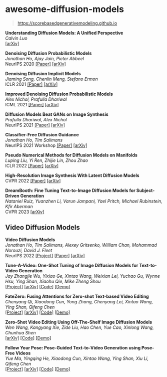 # awesome-diffusion-models

> https://scorebasedgenerativemodeling.github.io

**Understanding Diffusion Models: A Unified Perspective**<br>
*Calvin Luo*<br>
[[arXiv]](https://arxiv.org/abs/2208.11970)

**Denoising Diffusion Probabilistic Models**<br>
*Jonathan Ho, Ajay Jain, Pieter Abbeel*<br>
NeurIPS 2020 [[Paper]](https://proceedings.neurips.cc/paper/2020/hash/4c5bcfec8584af0d967f1ab10179ca4b-Abstract.html) [[arXiv]](https://arxiv.org/abs/2006.11239)

**Denoising Diffusion Implicit Models**<br>
*Jiaming Song, Chenlin Meng, Stefano Ermon*<br>
ICLR 2021 [[Paper]](https://openreview.net/forum?id=St1giarCHLP) [[arXiv]](https://arxiv.org/abs/2010.02502)

**Improved Denoising Diffusion Probabilistic Models**<br>
*Alex Nichol, Prafulla Dhariwal*<br>
ICML 2021 [[Paper]](https://arxiv.org/abs/2102.09672) [[arXiv]](https://arxiv.org/abs/2105.05233)

**Diffusion Models Beat GANs on Image Synthesis**<br>
*Prafulla Dhariwal, Alex Nichol*<br>
NeurIPS 2021 [[Paper]](https://papers.nips.cc/paper/2021/hash/49ad23d1ec9fa4bd8d77d02681df5cfa-Abstract.html) [[arXiv]](https://arxiv.org/abs/2105.05233)

**Classifier-Free Diffusion Guidance**<br>
*Jonathan Ho, Tim Salimans*<br>
NeurIPS 2021 Workshop [[Paper]](https://openreview.net/forum?id=qw8AKxfYbI) [[arXiv]](https://arxiv.org/abs/2207.12598)

**Pseudo Numerical Methods for Diffusion Models on Manifolds**<br>
*Luping Liu, Yi Ren, Zhijie Lin, Zhou Zhao*<br>
ICLR 2022 [[Paper]](https://openreview.net/forum?id=PlKWVd2yBkY) [[arXiv]](https://arxiv.org/abs/2202.09778)

**High-Resolution Image Synthesis With Latent Diffusion Models**<br>
CVPR 2022 [[Paper]](https://openaccess.thecvf.com/content/CVPR2022/html/Rombach_High-Resolution_Image_Synthesis_With_Latent_Diffusion_Models_CVPR_2022_paper.html) [[arXiv]](https://arxiv.org/abs/2112.10752)

**DreamBooth: Fine Tuning Text-to-Image Diffusion Models for Subject-Driven Generation**<br>
*Nataniel Ruiz, Yuanzhen Li, Varun Jampani, Yael Pritch, Michael Rubinstein, Kfir Aberman*<br>
CVPR 2023 [[arXiv]](https://arxiv.org/abs/2208.12242)

## Video Diffusion Models

**Video Diffusion Models**<br>
*Jonathan Ho, Tim Salimans, Alexey Gritsenko, William Chan, Mohammad Norouzi, David J. Fleet*<br>
NeurIPS 2022 [[Project]](https://video-diffusion.github.io) [[Paper]](https://openreview.net/forum?id=f3zNgKga_ep) [[arXiv]](https://arxiv.org/abs/2204.03458)

**Tune-A-Video: One-Shot Tuning of Image Diffusion Models for Text-to-Video Generation**<br>
*Jay Zhangjie Wu, Yixiao Ge, Xintao Wang, Weixian Lei, Yuchao Gu, Wynne Hsu, Ying Shan, Xiaohu Qie, Mike Zheng Shou*<br>
[[Project]](https://tuneavideo.github.io) [[arXiv]](https://arxiv.org/abs/2212.11565) [[Code]](https://github.com/showlab/Tune-A-Video) [[Demo]](https://huggingface.co/spaces/Tune-A-Video-library/Tune-A-Video-inference)

**FateZero: Fusing Attentions for Zero-shot Text-based Video Editing**<br>
*Chenyang Qi, Xiaodong Cun, Yong Zhang, Chenyang Lei, Xintao Wang, Ying Shan, Qifeng Chen*<br>
[[Project]](https://fate-zero-edit.github.io) [[arXiv]](https://arxiv.org/abs/2303.09535) [[Code]](https://github.com/ChenyangQiQi/FateZero) [[Demo]](https://huggingface.co/spaces/chenyangqi/FateZero)

**Zero-Shot Video Editing Using Off-The-Shelf Image Diffusion Models**<br>
*Wen Wang, Kangyang Xie, Zide Liu, Hao Chen, Yue Cao, Xinlong Wang, Chunhua Shen*<br>
[[arXiv]](https://arxiv.org/abs/2303.17599) [[Code]](https://github.com/baaivision/vid2vid-zero) [[Demo]](https://huggingface.co/spaces/BAAI/vid2vid-zero)

**Follow Your Pose: Pose-Guided Text-to-Video Generation using Pose-Free Videos**<br>
*Yue Ma, Yingqing He, Xiaodong Cun, Xintao Wang, Ying Shan, Xiu Li, Qifeng Chen*<br>
[[Project]](https://follow-your-pose.github.io) [[arXiv]](https://arxiv.org/abs/2304.01186) [[Code]](https://arxiv.org/abs/2304.01186) [[Demo]](https://huggingface.co/spaces/YueMafighting/FollowYourPose)
